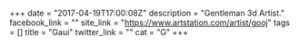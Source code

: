 +++
date = "2017-04-19T17:00:08Z"
description = "Gentleman 3d Artist."
facebook_link = ""
site_link = "https://www.artstation.com/artist/gooj"
tags = []
title = "Gaui"
twitter_link = ""
cat = "G"
+++
